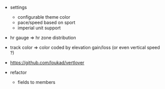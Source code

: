 - settings
  - configurable theme color
  - pace/speed based on sport
  - imperial unit support

- hr gauge => hr zone distribution
- track color => color coded by elevation gain/loss (or even vertical speed ?)
- https://github.com/loukad/vertlover 

- refactor
  - fields to members

